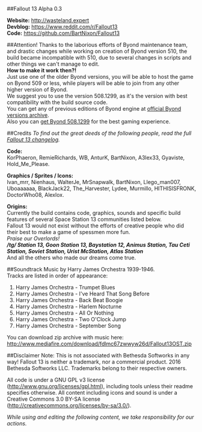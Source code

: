 ##Fallout 13 Alpha 0.3

**Website:** http://wasteland.expert <BR>
**Devblog:** https://www.reddit.com/r/Fallout13 <BR>
**Code:** https://github.com/BartNixon/Fallout13 <BR>

##Attention!
Thanks to the laborious efforts of Byond maintenance team, and drastic changes while working on creation of Byond version 510, the build became incompatible with 510, due to several changes in scripts and other things we can't manage to edit. <BR>
**How to make it work then?!** <BR>
Just use one of the older Byond versions, you will be able to host the game on Byond 509 or less, while players will be able to join from any other higher version of Byond. <BR>
We suggest you to use the version 508.1299, as it's the version with best compatibility with the build source code. <BR>
You can get any of previous editions of Byond engine at [official Byond versions archive](http://www.byond.com/download/build/). <BR>
Also you can [get Byond 508.1299](http://www.byond.com/download/build/508/) for the best gaming experience. <BR>

##Credits
_To find out the great deeds of the following people, read the full [Fallout 13 changelog](https://github.com/BartNixon/Fallout13/blob/master/F13-CHANGELOG.txt)._ <BR>

**Code:** <BR>
KorPhaeron, RemieRichards, WB, AnturK, BartNixon, A3lex33, Gyaviste, Hold_Me_Please. <BR>

**Graphics / Sprites / Icons:** <BR>
Ivan_mrr, Nienhaus, WalterJe, MrSnapwalk, BartNixon, Llego_man007, Uboaaaaaa, BlackJack22, The_Harvester, Lydee, Murmillo, HITHISISFRONK, DoctorWho08, Alexlox.

**Origins:** <BR>
Currently the build contains code, graphics, sounds and specific build features of several Space Station 13 communities listed below. <BR>
Fallout 13 would not exist without the efforts of creative people who did their best to make a game of spessmen more fun. <BR>
_Praise our Overlords!_ <BR>
**_/tg/ Station 13, Goon Station 13, Baystation 12, Animus Station, Tau Ceti Station, Soviet Station, Urist McStation, Atlas Station_** <BR>
And all the others who made our dreams come true.

##Soundtrack
Music by Harry James Orchestra 1939-1946. <BR>
Tracks are listed in order of appearance: <BR>
1. Harry James Orchestra - Trumpet Blues <BR>
2. Harry James Orchestra - I've Heard That Song Before <BR>
3. Harry James Orchestra - Back Beat Boogie <BR>
4. Harry James Orchestra - Harlem Nocturne <BR>
5. Harry James Orchestra - All Or Nothing <BR>
6. Harry James Orchestra - Two O'Clock Jump <BR>
7. Harry James Orchestra - September Song <BR>

You can download zip archive with music here:<BR>
http://www.mediafire.com/download/fdlmc67zwwyw26d/Fallout13OST.zip

##Disclaimer
Note: This is not associated with Bethesda Softworks in any way! Fallout 13 is neither a trademark, nor a commercial product.
2016 Bethesda Softworks LLC. Trademarks belong to their respective owners.

All code is under a GNU GPL v3 license (http://www.gnu.org/licenses/gpl.html),
including tools unless their readme specifies otherwise.
All content including icons and sound is under a Creative Commons 3.0 BY-SA
license (http://creativecommons.org/licenses/by-sa/3.0/).<BR>

<i>While using and editing the following content, we take responsibility for our actions.</i>
